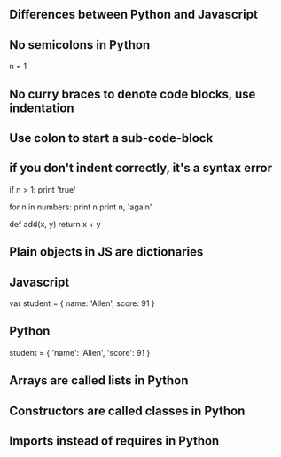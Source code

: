 ## Differences between Python and Javascript

## No semicolons in Python
n = 1

## No curry braces to denote code blocks, use indentation

## Use colon to start a sub-code-block
## if you don't indent correctly, it's a syntax error

if n > 1:
    print 'true'

for n in numbers:
    print n
    print n, 'again'

def add(x, y)
    return x + y

## Plain objects in JS are dictionaries
## Javascript
var student = {
    name: 'Allen',
    score: 91
}

## Python
student = {
 'name': 'Allen',
 'score': 91
}

## Arrays are called lists in Python

## Constructors are called classes in Python

## Imports instead of requires in Python
